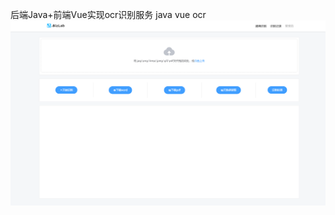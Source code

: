 后端Java+前端Vue实现ocr识别服务 java vue ocr
![image](https://github.com/dev2team/ibzocr/blob/master/ImagesFolderForReadMe/zhuye.png)
